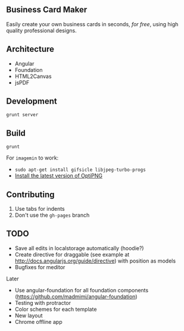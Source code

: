 Business Card Maker
-------------------

Easily create your own business cards in seconds, *for free*, using high quality professional designs.

## Architecture

* Angular
* Foundation
* HTML2Canvas
* jsPDF

## Development

	grunt server

## Build

	grunt
	

For `imagemin` to work:

* `sudo apt-get install gifsicle libjpeg-turbo-progs`
* [Install the latest version of OptiPNG](http://kb.imakewebsites.ca/2012/10/16/installing-optipng-0-7-3-on-ubuntu-12-04/)


## Contributing

1. Use tabs for indents
2. Don't use the `gh-pages` branch

## TODO

* Save all edits in localstorage automatically (hoodie?)
* Create directive for draggable (see example at http://docs.angularjs.org/guide/directive) with position as models
* Bugfixes for meditor

Later

* Use angular-foundation for all foundation components (https://github.com/madmimi/angular-foundation)
* Testing with protractor
* Color schemes for each template
* New layout
* Chrome offline app


